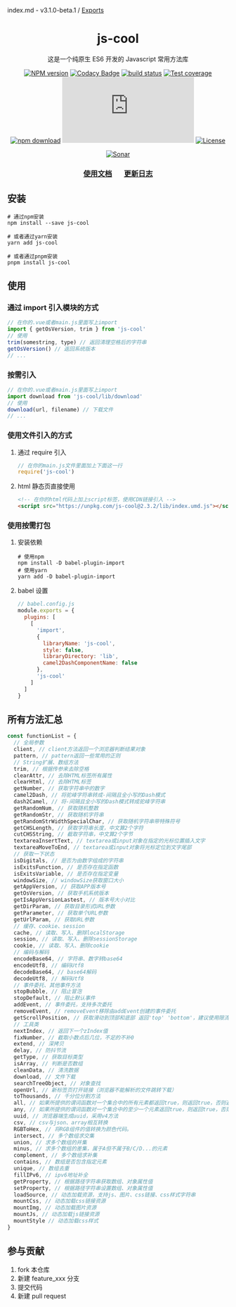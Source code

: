 index.md - v3.1.0-beta.1 / [Exports](modules.md)

<div style="text-align: center;" align="center">

# js-cool

</div>

<div style="text-align: center;" align="center">

这是一个纯原生 ES6 开发的 Javascript 常用方法库

</div>

<div style="text-align: center;" align="center">

[![NPM version][npm-image]][npm-url]
[![Codacy Badge][codacy-image]][codacy-url]
[![build status][travis-image]][travis-url]
[![Test coverage][codecov-image]][codecov-url]
[![npm download][download-image]][download-url]
[![gzip][gzip-image]][gzip-url]
[![License][license-image]][license-url]

[![Sonar][sonar-image]][sonar-url]

</div>

<div style="text-align: center; margin-bottom: 20px;" align="center">

### **[使用文档](./docs/modules.md)**&nbsp; &nbsp; &nbsp; &nbsp;[更新日志](./CHANGELOG.md)

</div>

## 安装

```shell
# 通过npm安装
npm install --save js-cool

# 或者通过yarn安装
yarn add js-cool

# 或者通过pnpm安装
pnpm install js-cool
```

## 使用

### 通过 import 引入模块的方式

```js
// 在你的.vue或者main.js里面写上import
import { getOsVersion, trim } from 'js-cool'
// 使用
trim(somestring, type) // 返回清理空格后的字符串
getOsVersion() // 返回系统版本
// ...
```

### 按需引入

```js
// 在你的.vue或者main.js里面写上import
import download from 'js-cool/lib/download'
// 使用
download(url, filename) // 下载文件
// ...
```

### 使用文件引入的方式

1. 通过 require 引入

   ```js
   // 在你的main.js文件里面加上下面这一行
   require('js-cool')
   ```

2. html 静态页直接使用

   ```html
   <!-- 在你的html代码上加上script标签，使用CDN链接引入 -->
   <script src="https://unpkg.com/js-cool@2.3.2/lib/index.umd.js"></script>
   ```

### 使用按需打包

1. 安装依赖

   ```shell
   # 使用npm
   npm install -D babel-plugin-import
   # 使用yarn
   yarn add -D babel-plugin-import
   ```

2. babel 设置

   ```js
   // babel.config.js
   module.exports = {
     plugins: [
       [
         'import',
         {
           libraryName: 'js-cool',
           style: false,
           libraryDirectory: 'lib',
           camel2DashComponentName: false
         },
         'js-cool'
       ]
     ]
   }
   ```

## 所有方法汇总

```js
const functionList = {
  // 全局参数
  client, // client方法返回一个浏览器判断结果对象
  pattern, // pattern返回一些常用的正则
  // String扩展、数组方法
  trim, // 根据传参来去除空格
  clearAttr, // 去除HTML标签所有属性
  clearHtml, // 去除HTML标签
  getNumber, // 获取字符串中的数字
  camel2Dash, // 将驼峰字符串转成-间隔且全小写的Dash模式
  dash2Camel, // 将-间隔且全小写的Dash模式转成驼峰字符串
  getRandomNum, // 获取随机整数
  getRandomStr, // 获取随机字符串
  getRandomStrWidthSpecialChar, // 获取随机字符串带特殊符号
  getCHSLength, // 获取字符串长度，中文算2个字符
  cutCHSString, // 截取字符串，中文算2个字节
  textareaInsertText, // textarea或input对象在指定的光标位置插入文字
  textareaMoveToEnd, // textarea或input对象将光标定位到文字尾部
  // 获取一下状态
  isDigitals, // 是否为由数字组成的字符串
  isExitsFunction, // 是否存在指定函数
  isExitsVariable, // 是否存在指定变量
  windowSize, // windowSize获取窗口大小
  getAppVersion, // 获取APP版本号
  getOsVersion, // 获取手机系统版本
  getIsAppVersionLastest, // 版本号大小对比
  getDirParam, // 获取目录形式URL参数
  getParameter, // 获取单个URL参数
  getUrlParam, // 获取URL参数
  // 缓存、cookie、session
  cache, // 读取、写入、删除localStorage
  session, // 读取、写入、删除sessionStorage
  cookie, // 读取、写入、删除cookie
  // 编码与解码
  encodeBase64, // 字符串、数字转base64
  encodeUtf8, // 编码Utf8
  decodeBase64, // base64解码
  decodeUtf8, // 解码Utf8
  // 事件委托、其他事件方法
  stopBubble, // 阻止冒泡
  stopDefault, // 阻止默认事件
  addEvent, // 事件委托，支持多次委托
  removeEvent, // removeEvent移除由addEvent创建的事件委托
  getScrollPosition, // 获取滑动到顶部和底部 返回'top' 'bottom'，建议使用限流
  // 工具类
  nextIndex, // 返回下一个zIndex值
  fixNumber, // 截取小数点后几位，不足的不补0
  extend, // 深拷贝
  delay, // 防抖节流
  getType, // 获取目标类型
  isArray, // 判断是否数组
  cleanData, // 清洗数据
  download, // 文件下载
  searchTreeObject, // 对象查找
  openUrl, // 新标签页打开链接（浏览器不能解析的文件跳转下载）
  toThousands, // 千分位分割方法
  all, // 如果所提供的谓词函数对一个集合中的所有元素都返回true，则返回true，否则返回false。
  any, // 如果所提供的谓词函数对一个集合中的至少一个元素返回true，则返回true，否则返回false。
  uuid, // 浏览器端生成uuid，采用v4方法
  csv, // csv与json、array相互转换
  RGBToHex, // 将RGB组件的值转换为颜色代码。
  intersect, // 多个数组求交集
  union, // 求多个数组的并集
  minus, // 求多个数组的差集，属于A但不属于B/C/D...的元素
  complement, // 多个数组求补集
  contains, // 数组是否包含指定元素
  unique, // 数组去重
  fillIPv6, // ipv6地址补全
  getProperty, // 根据路径字符串获取数组、对象属性值
  setProperty, // 根据路径字符串设置数组、对象属性值
  loadSource, // 动态加载资源，支持js、图片、css链接、css样式字符串
  mountCss, // 动态加载css链接资源
  mountImg, // 动态加载图片资源
  mountJs, // 动态加载js链接资源
  mountStyle // 动态加载css样式
}
```

## 参与贡献

1. fork 本仓库
2. 新建 feature_xxx 分支
3. 提交代码
4. 新建 pull request

[npm-image]: https://img.shields.io/npm/v/js-cool.svg?style=flat-square
[npm-url]: https://npmjs.org/package/js-cool
[codacy-image]: https://app.codacy.com/project/badge/Grade/f70d4880e4ad4f40aa970eb9ee9d0696
[codacy-url]: https://www.codacy.com/gh/saqqdy/js-cool/dashboard?utm_source=github.com&utm_medium=referral&utm_content=saqqdy/js-cool&utm_campaign=Badge_Grade
[travis-image]: https://travis-ci.com/saqqdy/js-cool.svg?branch=master
[travis-url]: https://travis-ci.com/saqqdy/js-cool
[codecov-image]: https://img.shields.io/codecov/c/github/saqqdy/js-cool.svg?style=flat-square
[codecov-url]: https://codecov.io/github/saqqdy/js-cool?branch=master
[download-image]: https://img.shields.io/npm/dm/js-cool.svg?style=flat-square
[download-url]: https://npmjs.org/package/js-cool
[gzip-image]: http://img.badgesize.io/https://unpkg.com/js-cool/dist/index.min.js?compression=gzip&label=gzip%20size:%20JS
[gzip-url]: http://img.badgesize.io/https://unpkg.com/js-cool/dist/index.min.js?compression=gzip&label=gzip%20size:%20JS
[license-image]: https://img.shields.io/badge/License-MIT-blue.svg
[license-url]: LICENSE
[sonar-image]: https://sonarcloud.io/api/project_badges/quality_gate?project=saqqdy_js-cool
[sonar-url]: https://sonarcloud.io/dashboard?id=saqqdy_js-cool
